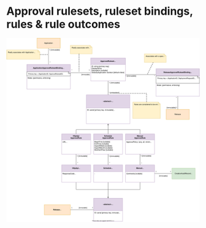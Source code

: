 # Approval rulesets, ruleset bindings, rules & rule outcomes

![](approval-rulesets-and-related.drawio.svg)
